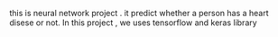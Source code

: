 this is neural network project . it predict whether a person has a heart disese or not.
In this project , we uses tensorflow and keras library
